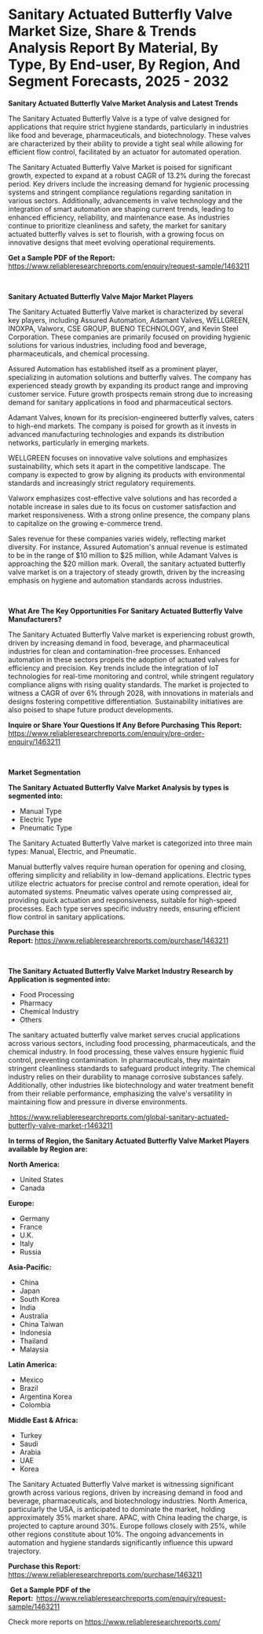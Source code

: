 <p><h1>Sanitary Actuated Butterfly Valve Market Size, Share & Trends Analysis Report By Material, By Type, By End-user, By Region, And Segment Forecasts, 2025 - 2032</h1></p><p><strong>Sanitary Actuated Butterfly Valve Market Analysis and Latest Trends</strong></p>
<p><p>The Sanitary Actuated Butterfly Valve is a type of valve designed for applications that require strict hygiene standards, particularly in industries like food and beverage, pharmaceuticals, and biotechnology. These valves are characterized by their ability to provide a tight seal while allowing for efficient flow control, facilitated by an actuator for automated operation. </p><p>The Sanitary Actuated Butterfly Valve Market is poised for significant growth, expected to expand at a robust CAGR of 13.2% during the forecast period. Key drivers include the increasing demand for hygienic processing systems and stringent compliance regulations regarding sanitation in various sectors. Additionally, advancements in valve technology and the integration of smart automation are shaping current trends, leading to enhanced efficiency, reliability, and maintenance ease. As industries continue to prioritize cleanliness and safety, the market for sanitary actuated butterfly valves is set to flourish, with a growing focus on innovative designs that meet evolving operational requirements.</p></p>
<p><strong>Get a Sample PDF of the Report:&nbsp;</strong> <a href="https://www.reliableresearchreports.com/enquiry/request-sample/1463211?utm_campaign=2188&utm_medium=2&utm_source=Github&utm_content=ia&utm_term=27022025&utm_id=sanitary-actuated-butterfly-valve">https://www.reliableresearchreports.com/enquiry/request-sample/1463211</a></p>
<p>&nbsp;</p>
<p><strong>Sanitary Actuated Butterfly Valve Major Market Players</strong></p>
<p><p>The Sanitary Actuated Butterfly Valve market is characterized by several key players, including Assured Automation, Adamant Valves, WELLGREEN, INOXPA, Valworx, CSE GROUP, BUENO TECHNOLOGY, and Kevin Steel Corporation. These companies are primarily focused on providing hygienic solutions for various industries, including food and beverage, pharmaceuticals, and chemical processing.</p><p>Assured Automation has established itself as a prominent player, specializing in automation solutions and butterfly valves. The company has experienced steady growth by expanding its product range and improving customer service. Future growth prospects remain strong due to increasing demand for sanitary applications in food and pharmaceutical sectors.</p><p>Adamant Valves, known for its precision-engineered butterfly valves, caters to high-end markets. The company is poised for growth as it invests in advanced manufacturing technologies and expands its distribution networks, particularly in emerging markets.</p><p>WELLGREEN focuses on innovative valve solutions and emphasizes sustainability, which sets it apart in the competitive landscape. The company is expected to grow by aligning its products with environmental standards and increasingly strict regulatory requirements.</p><p>Valworx emphasizes cost-effective valve solutions and has recorded a notable increase in sales due to its focus on customer satisfaction and market responsiveness. With a strong online presence, the company plans to capitalize on the growing e-commerce trend.</p><p>Sales revenue for these companies varies widely, reflecting market diversity. For instance, Assured Automation's annual revenue is estimated to be in the range of $10 million to $25 million, while Adamant Valves is approaching the $20 million mark. Overall, the sanitary actuated butterfly valve market is on a trajectory of steady growth, driven by the increasing emphasis on hygiene and automation standards across industries.</p></p>
<p>&nbsp;</p>
<p><strong>What Are The Key Opportunities For Sanitary Actuated Butterfly Valve Manufacturers?</strong></p>
<p><p>The Sanitary Actuated Butterfly Valve market is experiencing robust growth, driven by increasing demand in food, beverage, and pharmaceutical industries for clean and contamination-free processes. Enhanced automation in these sectors propels the adoption of actuated valves for efficiency and precision. Key trends include the integration of IoT technologies for real-time monitoring and control, while stringent regulatory compliance aligns with rising quality standards. The market is projected to witness a CAGR of over 6% through 2028, with innovations in materials and designs fostering competitive differentiation. Sustainability initiatives are also poised to shape future product developments.</p></p>
<p><strong>Inquire or Share Your Questions If Any Before Purchasing This Report:</strong> <a href="https://www.reliableresearchreports.com/enquiry/pre-order-enquiry/1463211?utm_campaign=2188&utm_medium=2&utm_source=Github&utm_content=ia&utm_term=27022025&utm_id=sanitary-actuated-butterfly-valve">https://www.reliableresearchreports.com/enquiry/pre-order-enquiry/1463211</a></p>
<p>&nbsp;</p>
<p><strong>Market Segmentation</strong></p>
<p><strong>The Sanitary Actuated Butterfly Valve Market Analysis by types is segmented into:</strong></p>
<p><ul><li>Manual Type</li><li>Electric Type</li><li>Pneumatic Type</li></ul></p>
<p><p>The Sanitary Actuated Butterfly Valve market is categorized into three main types: Manual, Electric, and Pneumatic. </p><p>Manual butterfly valves require human operation for opening and closing, offering simplicity and reliability in low-demand applications. Electric types utilize electric actuators for precise control and remote operation, ideal for automated systems. Pneumatic valves operate using compressed air, providing quick actuation and responsiveness, suitable for high-speed processes. Each type serves specific industry needs, ensuring efficient flow control in sanitary applications.</p></p>
<p><strong>Purchase this Report:&nbsp;</strong><a href="https://www.reliableresearchreports.com/purchase/1463211?utm_campaign=2188&utm_medium=2&utm_source=Github&utm_content=ia&utm_term=27022025&utm_id=sanitary-actuated-butterfly-valve">https://www.reliableresearchreports.com/purchase/1463211</a></p>
<p>&nbsp;</p>
<p><strong>The Sanitary Actuated Butterfly Valve Market Industry Research by Application is segmented into:</strong></p>
<p><ul><li>Food Processing</li><li>Pharmacy</li><li>Chemical Industry</li><li>Others</li></ul></p>
<p><p>The sanitary actuated butterfly valve market serves crucial applications across various sectors, including food processing, pharmaceuticals, and the chemical industry. In food processing, these valves ensure hygienic fluid control, preventing contamination. In pharmaceuticals, they maintain stringent cleanliness standards to safeguard product integrity. The chemical industry relies on their durability to manage corrosive substances safely. Additionally, other industries like biotechnology and water treatment benefit from their reliable performance, emphasizing the valve's versatility in maintaining flow and pressure in diverse environments.</p></p>
<p><a href="https://www.reliableresearchreports.com/global-sanitary-actuated-butterfly-valve-market-r1463211?utm_campaign=2188&utm_medium=2&utm_source=Github&utm_content=ia&utm_term=27022025&utm_id=sanitary-actuated-butterfly-valve">&nbsp;https://www.reliableresearchreports.com/global-sanitary-actuated-butterfly-valve-market-r1463211</a></p>
<p><strong>In terms of Region, the Sanitary Actuated Butterfly Valve Market Players available by Region are:</strong></p>
<p>
    <p> <strong> North America: </strong>
        <ul>
            <li>United States</li>
            <li>Canada</li>
        </ul>
        </p> 
    <p> <strong> Europe: </strong>
        <ul>
            <li>Germany</li>
            <li>France</li>
            <li>U.K.</li>
            <li>Italy</li>
            <li>Russia</li>
        </ul>
        </p> 
    <p> <strong> Asia-Pacific: </strong>
        <ul>
            <li>China</li>
            <li>Japan</li>
            <li>South Korea</li>
            <li>India</li>
            <li>Australia</li>
            <li>China Taiwan</li>
            <li>Indonesia</li>
            <li>Thailand</li>
            <li>Malaysia</li>
        </ul>
        </p> 
    <p> <strong> Latin America: </strong>
        <ul>
            <li>Mexico</li>
            <li>Brazil</li>
            <li>Argentina Korea</li>
            <li>Colombia</li>
        </ul>
        </p> 
    <p> <strong> Middle East & Africa: </strong>
        <ul>
            <li>Turkey</li>
            <li>Saudi</li>
            <li>Arabia</li>
            <li>UAE</li>
            <li>Korea</li>
        </ul>
    </p>
    </p>
<p><p>The Sanitary Actuated Butterfly Valve market is witnessing significant growth across various regions, driven by increasing demand in food and beverage, pharmaceuticals, and biotechnology industries. North America, particularly the USA, is anticipated to dominate the market, holding approximately 35% market share. APAC, with China leading the charge, is projected to capture around 30%. Europe follows closely with 25%, while other regions constitute about 10%. The ongoing advancements in automation and hygiene standards significantly influence this upward trajectory.</p></p>
<p><strong>Purchase this Report: </strong><a href="https://www.reliableresearchreports.com/purchase/1463211?utm_campaign=2188&utm_medium=2&utm_source=Github&utm_content=ia&utm_term=27022025&utm_id=sanitary-actuated-butterfly-valve">https://www.reliableresearchreports.com/purchase/1463211</a></p>
<p>&nbsp;<strong>Get a Sample PDF of the Report:&nbsp;&nbsp;</strong><a href="https://www.reliableresearchreports.com/enquiry/request-sample/1463211?utm_campaign=2188&utm_medium=2&utm_source=Github&utm_content=ia&utm_term=27022025&utm_id=sanitary-actuated-butterfly-valve">https://www.reliableresearchreports.com/enquiry/request-sample/1463211</a></p>
<p><strong></strong></p>
<p>Check more reports on <a href="https://www.reliableresearchreports.com/?utm_campaign=2188&utm_medium=2&utm_source=Github&utm_content=ia&utm_term=27022025&utm_id=sanitary-actuated-butterfly-valve">https://www.reliableresearchreports.com/</a></p>